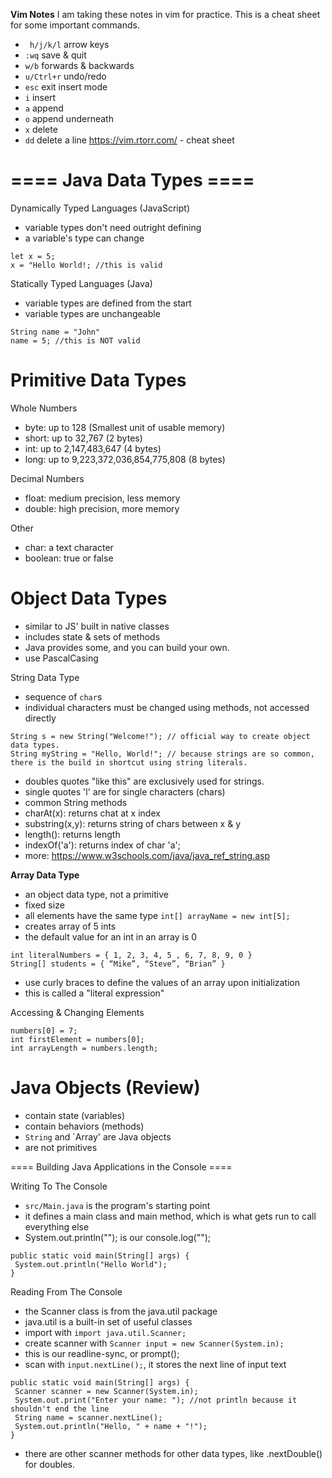 **Vim Notes**
I am taking these notes in vim for practice.
This is a cheat sheet for some important commands.
- ` h/j/k/l` arrow keys
- `:wq` save & quit
- `w/b` forwards & backwards
- `u/Ctrl+r` undo/redo
- `esc` exit insert mode
- `i` insert
- `a` append
- `o` append underneath
- `x` delete
- `dd` delete a line
https://vim.rtorr.com/ - cheat sheet

# ==== Java Data Types ====

Dynamically Typed Languages (JavaScript)
- variable types don't need outright defining
- a variable's type can change
```
let x = 5;
x = "Hello World!; //this is valid
```

Statically Typed Languages (Java)
- variable types are defined from the start
- variable types are unchangeable
```
String name = "John"
name = 5; //this is NOT valid
```


# Primitive Data Types
Whole Numbers
- byte:  up to 128 (Smallest unit of usable memory)
- short: up to 32,767 (2 bytes)
- int:   up to 2,147,483,647 (4 bytes)
- long:  up to 9,223,372,036,854,775,808 (8 bytes)

Decimal Numbers
- float: medium precision, less memory
- double: high precision, more memory

Other
- char: a text character
- boolean: true or false


# Object Data Types
- similar to JS' built in native classes
- includes state & sets of methods
- Java provides some, and you can build your own.
- use PascalCasing

String Data Type
- sequence of `char`s
- individual characters must be changed using methods, not accessed directly
```
String s = new String("Welcome!"); // official way to create object data types.
String myString = "Hello, World!"; // because strings are so common, there is the build in shortcut using string literals.
```
- doubles quotes "like this" are exclusively used for strings.
- single quotes 'l' are for single characters (chars)
- common String methods
 - charAt(x): returns chat at x index
 - substring(x,y): returns string of chars between x & y
 - length(): returns length
 - indexOf('a'): returns index of char 'a';
 - more: https://www.w3schools.com/java/java_ref_string.asp

**Array Data Type**
- an object data type, not a primitive
- fixed size
- all elements have the same type
`int[] arrayName = new int[5];`
- creates array of 5 ints
- the default value for an int in an array is 0
```
int literalNumbers = { 1, 2, 3, 4, 5 , 6, 7, 8, 9, 0 }
String[] students = { “Mike”, “Steve”, “Brian” }
```
- use curly braces to define the values of an array upon initialization
- this is called a "literal expression"

Accessing & Changing Elements
```
numbers[0] = 7;
int firstElement = numbers[0];
int arrayLength = numbers.length;
```

# Java Objects (Review)
- contain state (variables)
- contain behaviors (methods)
- `String` and `Array' are Java objects
- are not primitives



==== Building Java Applications in the Console ====

Writing To The Console
- `src/Main.java` is the program's starting point
- it defines a main class and main method, which is what gets run to call everything else
- System.out.println(""); is our console.log("");
```
public static void main(String[] args) {
 System.out.println("Hello World");
}
```

Reading From The Console
- the Scanner class is from the java.util package
- java.util is a built-in set of useful classes
- import with `import java.util.Scanner;`
- create scanner with `Scanner input = new Scanner(System.in);`
- this is our readline-sync, or prompt();
- scan with `input.nextLine();`, it stores the next line of input text
```
public static void main(String[] args) {
 Scanner scanner = new Scanner(System.in);
 System.out.print("Enter your name: "); //not println because it shouldn't end the line
 String name = scanner.nextLine();
 System.out.println("Hello, " + name + "!");
}
```
- there are other scanner methods for other data types, like .nextDouble() for doubles.

